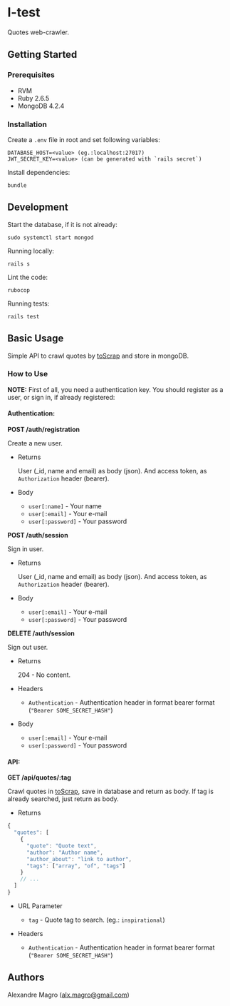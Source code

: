 # I-test

Quotes web-crawler.

## Getting Started

### Prerequisites

- RVM
- Ruby 2.6.5
- MongoDB 4.2.4

### Installation

Create a `.env` file in root and set following variables:

```
DATABASE_HOST=<value> (eg.:localhost:27017)
JWT_SECRET_KEY=<value> (can be generated with `rails secret`)
```

Install dependencies:

```
bundle
```

## Development

Start the database, if it is not already:

```
sudo systemctl start mongod
```

Running locally:

```
rails s
```

Lint the code:

```
rubocop
```

Running tests:

```
rails test
```

## Basic Usage

Simple API to crawl quotes by [toScrap](http://quotes.toscrape.com/) and store in mongoDB.

### How to Use

**NOTE:** First of all, you need a authentication key. You should register as a user, or sign in, if already registered:

#### Authentication:

**POST /auth/registration**

Create a new user.

- Returns

  User (\_id, name and email) as body (json). And access token, as `Authorization` header (bearer).

- Body
  - `user[:name]` - Your name
  - `user[:email]` - Your e-mail
  - `user[:password]` - Your password

**POST /auth/session**

Sign in user.

- Returns

  User (\_id, name and email) as body (json). And access token, as `Authorization` header (bearer).

- Body
  - `user[:email]` - Your e-mail
  - `user[:password]` - Your password

**DELETE /auth/session**

Sign out user.

- Returns

  204 - No content.

- Headers
  - `Authentication` - Authentication header in format bearer format (`"Bearer SOME_SECRET_HASH"`)

- Body
  - `user[:email]` - Your e-mail
  - `user[:password]` - Your password

#### API:

**GET /api/quotes/:tag**

Crawl quotes in [toScrap](http://quotes.toscrape.com/), save in database and return as body. If tag is already searched, just return as body.

- Returns

```js
{
  "quotes": [
    {
      "quote": "Quote text",
      "author": "Author name",
      "author_about": "link to author",
      "tags": ["array", "of", "tags"]
    }
    // ...
  ]
}
```

- URL Parameter
  - `tag` - Quote tag to search. (eg.: `inspirational`)

- Headers
  - `Authentication` - Authentication header in format bearer format (`"Bearer SOME_SECRET_HASH"`)

## Authors

Alexandre Magro (alx.magro@gmail.com)

